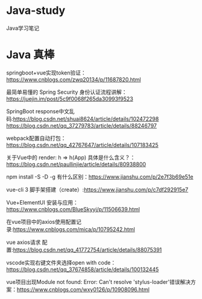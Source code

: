 # Java-study
Java学习笔记

# Java 真棒

springboot+vue实现token验证：https://www.cnblogs.com/zwq20134/p/11687820.html

最简单易懂的 Spring Security 身份认证流程讲解：https://juejin.im/post/5c9f0068f265da30993f9523

SpringBoot response中文乱码:https://blog.csdn.net/shuai8624/article/details/102472298
https://blog.csdn.net/qq_37279783/article/details/88246797

webpack配置自动打包：https://blog.csdn.net/qq_42767647/article/details/107183425

关于Vue中的 render: h => h(App) 具体是什么含义？：https://blog.csdn.net/paullinjie/article/details/80938800

npm install -S -D -g 有什么区别：https://www.jianshu.com/p/2e7f3b69e51e

vue-cli 3 脚手架搭建（create）:https://www.jianshu.com/p/c7df292915e7

Vue+ElementUI 安装与应用：https://www.cnblogs.com/BlueSkyyj/p/11506639.html

在vue项目中的axios使用配置记录:https://www.cnblogs.com/mica/p/10795242.html

vue axios请求 配置:https://blog.csdn.net/qq_41772754/article/details/88075391

vscode实现右键文件夹选择open with code：https://blog.csdn.net/qq_37674858/article/details/100132445

vue项目出现Module not found: Error: Can't resolve 'stylus-loader'错误解决方案：https://www.cnblogs.com/wxy0126/p/10908096.html
